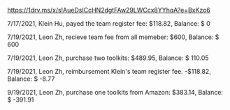 https://1drv.ms/x/s!AueDsICcHN2dgtFAw29LWCcx8YYhqA?e=BxKzo6

7/17/2021,  Klein Hu, payed the team register fee: $118.82,                      Balance: $ 0

7/19/2021,  Leon Zh,  recieve team fee from all memeber: $600,                   Balance: $ 600

7/19/2021,  Leon Zh,  purchase two toolkits: $489.95,                            Balance: $ 110.05

7/19/2021,  Leon Zh,  reimbursement Klein's team register fee. -$118.82,         Balance: $ -8.77

9/19/2021,  Leon Zh,  purchase one toolkits from Amazon: $383.14,                Balance: $ -391.91
